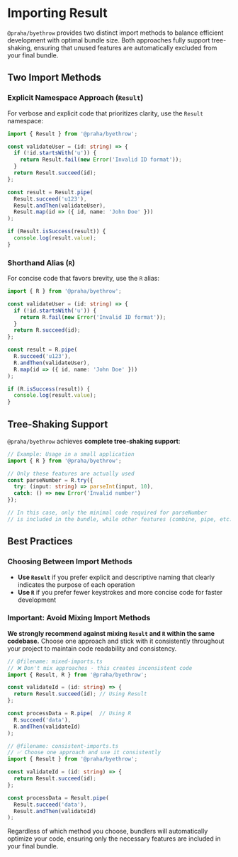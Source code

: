 # Importing Result

`@praha/byethrow` provides two distinct import methods to balance efficient development with optimal bundle size. Both approaches fully support tree-shaking, ensuring that unused features are automatically excluded from your final bundle.

## Two Import Methods

### Explicit Namespace Approach (`Result`)

For verbose and explicit code that prioritizes clarity, use the `Result` namespace:

```ts
import { Result } from '@praha/byethrow';

const validateUser = (id: string) => {
  if (!id.startsWith('u')) {
    return Result.fail(new Error('Invalid ID format'));
  }
  return Result.succeed(id);
};

const result = Result.pipe(
  Result.succeed('u123'),
  Result.andThen(validateUser),
  Result.map(id => ({ id, name: 'John Doe' }))
);

if (Result.isSuccess(result)) {
  console.log(result.value);
}
```

### Shorthand Alias (`R`)

For concise code that favors brevity, use the `R` alias:

```ts
import { R } from '@praha/byethrow';

const validateUser = (id: string) => {
  if (!id.startsWith('u')) {
    return R.fail(new Error('Invalid ID format'));
  }
  return R.succeed(id);
};

const result = R.pipe(
  R.succeed('u123'),
  R.andThen(validateUser),
  R.map(id => ({ id, name: 'John Doe' }))
);

if (R.isSuccess(result)) {
  console.log(result.value);
}
```

## Tree-Shaking Support

`@praha/byethrow` achieves **complete tree-shaking support**:

```ts
// Example: Usage in a small application
import { R } from '@praha/byethrow';

// Only these features are actually used
const parseNumber = R.try({
  try: (input: string) => parseInt(input, 10),
  catch: () => new Error('Invalid number')
});

// In this case, only the minimal code required for parseNumber
// is included in the bundle, while other features (combine, pipe, etc.) are excluded
```

## Best Practices

### Choosing Between Import Methods

- **Use `Result`** if you prefer explicit and descriptive naming that clearly indicates the purpose of each operation
- **Use `R`** if you prefer fewer keystrokes and more concise code for faster development

### Important: Avoid Mixing Import Methods

**We strongly recommend against mixing `Result` and `R` within the same codebase.** Choose one approach and stick with it consistently throughout your project to maintain code readability and consistency.

```ts
// @filename: mixed-imports.ts
// ❌ Don't mix approaches - this creates inconsistent code
import { Result, R } from '@praha/byethrow';

const validateId = (id: string) => {
  return Result.succeed(id); // Using Result
};

const processData = R.pipe(  // Using R
  R.succeed('data'),
  R.andThen(validateId)
);

// @filename: consistent-imports.ts
// ✅ Choose one approach and use it consistently
import { Result } from '@praha/byethrow';

const validateId = (id: string) => {
  return Result.succeed(id);
};

const processData = Result.pipe(
  Result.succeed('data'),
  Result.andThen(validateId)
);
```

Regardless of which method you choose, bundlers will automatically optimize your code, ensuring only the necessary features are included in your final bundle.

